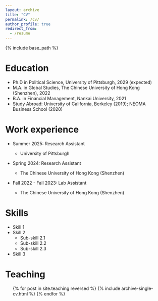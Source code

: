 ```yaml
---
layout: archive
title: "CV"
permalink: /cv/
author_profile: true
redirect_from:
  - /resume
---
```


{% include base_path %}

Education
======
* Ph.D in Political Science, University of Pittsburgh, 2029 (expected)
* M.A. in Global Studies, The Chinese University of Hong Kong (Shenzhen), 2022
* B.A. in Financial Management, Nankai University, 2021
* Study Abroad: University of California, Berkeley (2019); NEOMA Business School (2020)

Work experience
======
* Summer 2025: Research Assistant 
  * University of Pittsburgh 

* Spring 2024: Research  Assistant
  * The Chinese University of Hong Kong (Shenzhen)

* Fall 2022 - Fall 2023: Lab Assistant
  * The Chinese University of Hong Kong (Shenzhen)
  
Skills
======
* Skill 1
* Skill 2
  * Sub-skill 2.1
  * Sub-skill 2.2
  * Sub-skill 2.3
* Skill 3
  
Teaching
======
  <ul>{% for post in site.teaching reversed %}
    {% include archive-single-cv.html %}
  {% endfor %}</ul>
